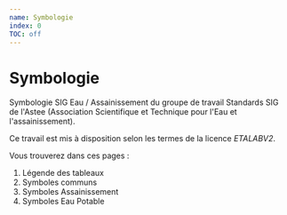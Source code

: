 ```yaml
---
name: Symbologie
index: 0
TOC: off
---
```


# Symbologie

Symbologie SIG Eau / Assainissement du groupe de travail Standards SIG de l'Astee (Association Scientifique et Technique pour l'Eau et l'assainissement).

Ce travail est mis à disposition selon les termes de la licence _ETALABV2_.

Vous trouverez dans ces pages :

1. Légende des tableaux
2. Symboles communs
3. Symboles Assainissement
4. Symboles Eau Potable